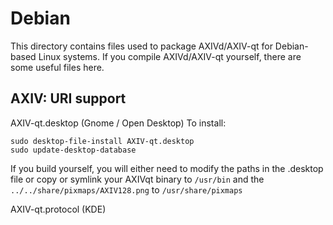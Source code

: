 
Debian
====================
This directory contains files used to package AXIVd/AXIV-qt
for Debian-based Linux systems. If you compile AXIVd/AXIV-qt yourself, there are some useful files here.

## AXIV: URI support ##


AXIV-qt.desktop  (Gnome / Open Desktop)
To install:

	sudo desktop-file-install AXIV-qt.desktop
	sudo update-desktop-database

If you build yourself, you will either need to modify the paths in
the .desktop file or copy or symlink your AXIVqt binary to `/usr/bin`
and the `../../share/pixmaps/AXIV128.png` to `/usr/share/pixmaps`

AXIV-qt.protocol (KDE)

